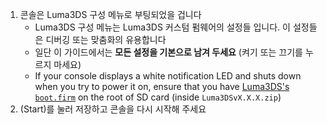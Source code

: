 1. 콘솔은 Luma3DS 구성 메뉴로 부팅되었을 겁니다
   - Luma3DS 구성 메뉴는 Luma3DS 커스텀 펌웨어의 설정들 입니다. 이 설정들은 디버깅 또는 맞춤화의 유용합니다
   - 일단 이 가이드에서는 **모든 설정을 기본으로 남겨 두세요** (켜기 또는 끄기를 누르지 마세요)
   - If your console displays a white notification LED and shuts down when you try to power it on, ensure that you have [Luma3DS's `boot.firm`](https://github.com/LumaTeam/Luma3DS/releases/latest) on the root of SD card (inside `Luma3DSvX.X.X.zip`)
2. (Start)를 눌러 저장하고 콘솔을 다시 시작해 주세요
